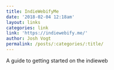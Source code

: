 ```yaml
---
title: IndieWebifyMe
date: '2018-02-04 12:18am'
layout: links
categories: link
link: 'https://indiewebify.me/'
author: Josh Vogt
permalink: /posts/:categories/:title/
---
```


A guide to getting started on the indieweb
